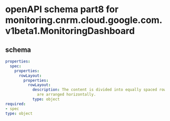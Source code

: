# openAPI schema part8 for monitoring.cnrm.cloud.google.com.v1beta1.MonitoringDashboard

## schema

```yaml
properties:
  spec:
    properties:
      rowLayout:
        properties:
          rowLayout:
            description: The content is divided into equally spaced rows and the widgets
              are arranged horizontally.
            type: object
required:
- spec
type: object

```
